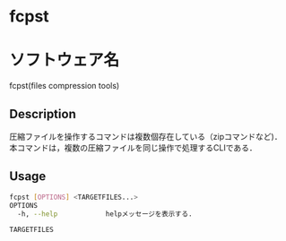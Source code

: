 # fcpst

# ソフトウェア名
fcpst(files compression tools)

## Description
圧縮ファイルを操作するコマンドは複数個存在している（zipコマンドなど)．  
本コマンドは，複数の圧縮ファイルを同じ操作で処理するCLIである．  

## Usage
```sh
fcpst [OPTIONS] <TARGETFILES...>
OPTIONS
  -h, --help            helpメッセージを表示する.

TARGETFILES


```
